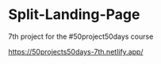 # Split-Landing-Page

7th project for the #50project50days course

https://50projects50days-7th.netlify.app/
